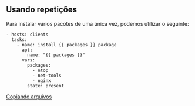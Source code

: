 ## Usando repetições

Para instalar vários pacotes de uma única vez, podemos utilizar o seguinte:

```shell
- hosts: clients
  tasks:
    - name: install {{ packages }} package
      apt:
        name: "{{ packages }}"
      vars:
        packages:
          - ntop
          - net-tools
          - nginx
        state: present
```

[Copiando arquivos](copy.md)